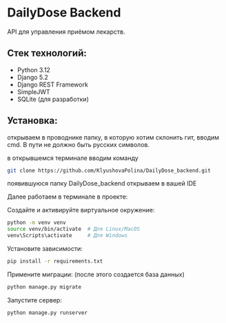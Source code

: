 # DailyDose Backend

API для управления приёмом лекарств.

## Стек технологий:
- Python 3.12
- Django 5.2
- Django REST Framework
- SimpleJWT
- SQLite (для разработки)

## Установка:
открываем в проводнике папку, в которую хотим склонить гит, вводим cmd. В пути не должно быть русских символов.

в открывшемся терминале вводим команду
```bash
git clone https://github.com/KlyushovaPolina/DailyDose_backend.git
```
появившуюся папку DailyDose_backend открываем в вашей IDE 

Далее работаем в терминале в проекте:

Создайте и активируйте виртуальное окружение:
```bash
python -m venv venv
source venv/bin/activate  # Для Linux/MacOS
venv\Scripts\activate     # Для Windows
   ```

Установите зависимости:
```bash
pip install -r requirements.txt
   ```

Примените миграции: (после этого создается база данных)
```bash
python manage.py migrate
   ```

Запустите сервер:
```bash
python manage.py runserver
   ```